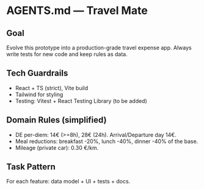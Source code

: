 # AGENTS.md — Travel Mate

## Goal
Evolve this prototype into a production-grade travel expense app. Always write tests for new code and keep rules as data.

## Tech Guardrails
- React + TS (strict), Vite build
- Tailwind for styling
- Testing: Vitest + React Testing Library (to be added)

## Domain Rules (simplified)
- DE per-diem: 14€ (>=8h), 28€ (24h). Arrival/Departure day 14€.
- Meal reductions: breakfast -20%, lunch -40%, dinner -40% of the base.
- Mileage (private car): 0.30 €/km.

## Task Pattern
For each feature: data model + UI + tests + docs.
